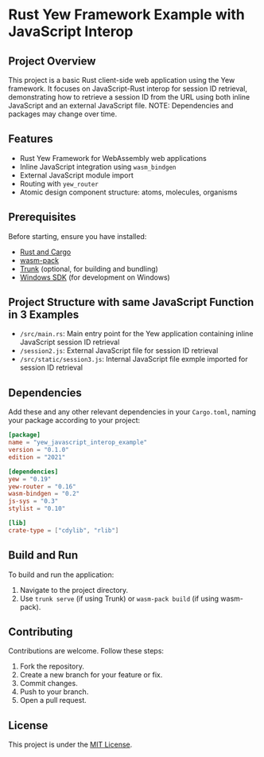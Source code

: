 # Rust Yew Framework Example with JavaScript Interop

## Project Overview

This project is a basic Rust client-side web application using the Yew framework. It focuses on JavaScript-Rust interop for session ID retrieval, demonstrating how to retrieve a session ID from the URL using both inline JavaScript and an external JavaScript file. NOTE: Dependencies and packages may change over time.

## Features

- Rust Yew Framework for WebAssembly web applications
- Inline JavaScript integration using `wasm_bindgen`
- External JavaScript module import
- Routing with `yew_router`
- Atomic design component structure: atoms, molecules, organisms

## Prerequisites

Before starting, ensure you have installed:
- [Rust and Cargo](https://www.rust-lang.org/tools/install)
- [wasm-pack](https://rustwasm.github.io/wasm-pack/installer/)
- [Trunk](https://trunkrs.dev/#install) (optional, for building and bundling)
- [Windows SDK](https://developer.microsoft.com/en-us/windows/downloads/windows-sdk/) (for development on Windows)
  
## Project Structure with same JavaScript Function in 3 Examples

- `/src/main.rs`: Main entry point for the Yew application containing inline JavaScript session ID retrieval
- `/session2.js`: External JavaScript file for session ID retrieval
- `/src/static/session3.js`: Internal JavaScript file exmple imported for session ID retrieval

## Dependencies

Add these and any other relevant dependencies in your `Cargo.toml`, naming your package according to your project:

```toml
[package]
name = "yew_javascript_interop_example"
version = "0.1.0"
edition = "2021"

[dependencies]
yew = "0.19"
yew-router = "0.16"
wasm-bindgen = "0.2"
js-sys = "0.3"
stylist = "0.10"

[lib]
crate-type = ["cdylib", "rlib"]
```

## Build and Run

To build and run the application:

1. Navigate to the project directory.
2. Use `trunk serve` (if using Trunk) or `wasm-pack build` (if using wasm-pack).

## Contributing

Contributions are welcome. Follow these steps:

1. Fork the repository.
2. Create a new branch for your feature or fix.
3. Commit changes.
4. Push to your branch.
5. Open a pull request.

## License

This project is under the [MIT License](LICENSE).



